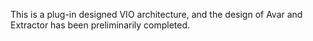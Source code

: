 This is a plug-in designed VIO architecture, and the design of Avar and Extractor has been preliminarily completed.